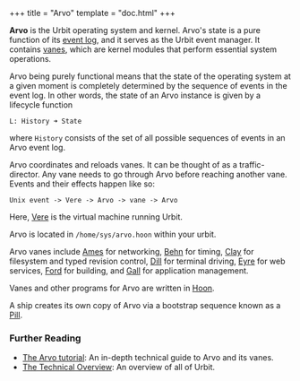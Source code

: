 +++
title = "Arvo"
template = "doc.html"
+++

**Arvo** is the Urbit operating system and kernel. Arvo's state is a pure
function of its [event log](../eventlog), and it serves as the Urbit event
manager. It contains [vanes](../vane), which are kernel modules that perform
essential system operations.

Arvo being purely functional means that the state of the operating system at a given moment is completely determined by the sequence of events in the event log. In other words, the state of an Arvo instance is given by a lifecycle function
```
L: History ➜ State
```
where `History` consists of the set of all possible sequences of events in an Arvo event log.

Arvo coordinates and reloads vanes. It can be thought of as a traffic-director. Any vane needs to go through Arvo before reaching another vane. Events and their effects happen like so:
```
Unix event -> Vere -> Arvo -> vane -> Arvo
```
Here, [Vere](../vere) is the virtual machine running Urbit.

Arvo is located in `/home/sys/arvo.hoon` within your urbit.

Arvo vanes include [Ames](../ames) for networking, [Behn](../behn) for timing,
[Clay](../clay) for filesystem and typed revision control, [Dill](../dill) for
terminal driving, [Eyre](../eyre) for web services, [Ford](../ford) for
building, and [Gall](../gall) for application management.

Vanes and other programs for Arvo are written in [Hoon](../hoon).

A ship creates its own copy of Arvo via a bootstrap sequence known as a
[Pill](../pill).

### Further Reading

- [The Arvo tutorial](@/docs/arvo/arvo.md): An in-depth technical
  guide to Arvo and its vanes.
- [The Technical Overview](@/docs/system-overview/_index.md): An
  overview of all of Urbit.
